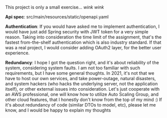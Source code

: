 This project is only a small exercise... *wink* *wink*

**Api spec**: src/main/resources/static/openapi.yaml

**Authentication**: If you would have asked me to implement authentication,
I would have just add Spring security with JWT token for a very simple reason.
Taking into consideration the time limit of the assignment, that's the fastest
from-the-shelf authentication which is also industry standard.
If that was a real project, I would consider adding OAuth2 layer, for the
better user experience.

**Redundancy**: I hope I got the question right, and it's about reliability
of the system, considering system faults. I am not too familiar with such requirements, 
but I have some general thoughts. In 2021, it's not that we have to host our own
services, and take power-outage, natural disasters, and system hackers
(who hacks the underlying server, not the application itself), or other external issues into consideration.
Let's just cooperate with an AWS professional, one will know how to utilize
Auto Scaling Group, and other cloud features, that I honestly don't know from the top
of my mind :) If it's about redundancy of code (similar DTOs to model, etc), 
please let me know, and I would be happy to explain my thoughts